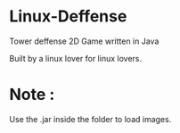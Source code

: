 # Linux-Deffense
Tower deffense 2D Game written in Java

Built by a linux lover for linux lovers.

# Note : 
Use the .jar inside the folder to load images.
